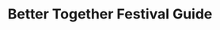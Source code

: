 ---
templateKey: pdf-serve
title: Better Together Festival Guide
path: /BTFestivalGuide
pdf: "https://itte-test.s3-us-west-1.amazonaws.com/guide-small.pdf"
pdfImg: "https://itte-test.s3-us-west-1.amazonaws.com/guide-large.png"
pdfLinkText: Download Festival Guide Here!
seo:
  browserTitle: Better Together Festival Guide | In This Together Events
  description: Better Together Festival Guide
  title: Better Together Festival Guide | In This Together Events
---
